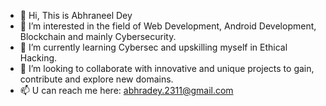 - 👋 Hi, This is Abhraneel Dey
- 👀 I’m interested in the field of Web Development, Android Development, Blockchain and mainly Cybersecurity.
- 🌱 I’m currently learning Cybersec and upskilling myself in Ethical Hacking. 
- 💞️ I’m looking to collaborate with innovative and unique projects to gain, contribute and explore new domains.
- 📫 U can reach me here: abhradey.2311@gmail.com

<!---
AbhraneelDey/AbhraneelDey is a ✨ special ✨ repository because its `README.md` (this file) appears on your GitHub profile.
You can click the Preview link to take a look at your changes.
--->
